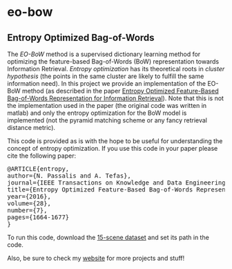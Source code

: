 # eo-bow
## Entropy Optimized Bag-of-Words 

The *EO-BoW* method is a supervised dictionary learning method for optimizing the feature-based Bag-of-Words (BoW) representation towards Information Retrieval. *Entropy optimization* has its theoretical roots in *cluster hypothesis* (the points in the same cluster are likely to fulfill the same information need). In this project we provide an implementation of the EO-BoW method (as described in the paper [Entropy Optimized Feature-Based Bag-of-Words Representation for Information Retrieval](http://ieeexplore.ieee.org/document/7439840/)). Note that this is not the implementation used in the paper (the original code was written in matlab) and only the entropy optimization for the BoW model is implemented (not the pyramid matching scheme or any fancy retrieval distance metric). 

This code is provided as is with the hope to be useful for understanding the concept of entropy optimization. If you use this code in your paper please cite the following paper:

<pre>
@ARTICLE{entropy, 
author={N. Passalis and A. Tefas}, 
journal={IEEE Transactions on Knowledge and Data Engineering}, 
title={Entropy Optimized Feature-Based Bag-of-Words Representation for Information Retrieval}, 
year={2016}, 
volume={28}, 
number={7}, 
pages={1664-1677}
}
</pre>


To run this code, download the [15-scene dataset](http://www-cvr.ai.uiuc.edu/ponce_grp/data) and set its path in the code.

Also, be sure to check my [website](https://passalis.github.io) for more projects and stuff!
